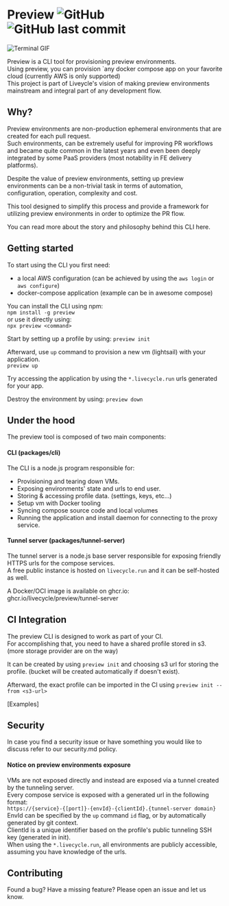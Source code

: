 # Preview ![GitHub](https://img.shields.io/github/license/preview/lievecycle) ![GitHub last commit](https://img.shields.io/github/last-commit/livecycle/preview)

![Terminal GIF](./terminal.gif)


Preview is a CLI tool for provisioning preview environments.  
Using preview, you can provision `any docker compose app on your favorite cloud (currently AWS is only supported)    
This project is part of Liveycle's vision of making preview environments mainstream and integral part of any development flow.  

## Why?

Preview environments are non-production ephemeral environments that are created for each pull request.  
Such environments, can be extremely useful for improving PR workflows and became quite common in the latest years and even been deeply integrated by some PaaS providers (most notability in FE delivery platforms).  

Despite the value of preview environments, setting up preview environments can be a non-trivial task in terms of automation, configuration, operation, complexity and cost.  

This tool designed to simplify this process and provide a framework for utilizing preview environments in order to optimize the PR flow.  

You can read more about the story and philosophy behind this CLI here.  

## Getting started

To start using the CLI you first need:  
- a local AWS configuration (can be achieved by using the `aws login` or `aws configure`)  
- docker-compose application (example can be in awesome compose)  

You can install the CLI using npm:  
`npm install -g preview`  
or use it directly using:  
`npx preview <command>`  

Start by setting up a profile by using:  `preview init`  

Afterward, use `up` command to provision a new vm (lightsail) with your application.  
`preview up`  

Try accessing the application by using the `*.livecycle.run` urls generated for your app.  

Destroy the environment by using: `preview down`  

## Under the hood

The preview tool is composed of two main components:  

#### CLI (packages/cli)

The CLI is a node.js program responsible for:  
- Provisioning and tearing down VMs.
- Exposing environments' state and urls to end user. 
- Storing & accessing profile data. (settings, keys, etc...)
- Setup vm with Docker tooling
- Syncing compose source code and local volumes
- Running the application and install daemon for connecting to the proxy service.  

#### Tunnel server (packages/tunnel-server)

The tunnel server is a node.js base server responsible for exposing friendly HTTPS urls for the compose services.  
A free public instance is hosted on `livecycle.run` and it can be self-hosted as well.

A Docker/OCI image is available on ghcr.io:  ghcr.io/livecycle/preview/tunnel-server

## CI Integration

The preview CLI is designed to work as part of your CI.  
For accomplishing that, you need to have a shared profile stored in s3. (more storage provider are on the way)

It can be created by using `preview init` and choosing s3 url for storing the profile. (bucket will be created automatically if doesn't exist).

Afterward, the exact profile can be imported in the CI using `preview init --from <s3-url>`

[Examples]

## Security

In case you find a security issue or have something you would like to discuss refer to our security.md policy.

#### Notice on preview environments exposure
VMs are not exposed directly and instead are exposed via a tunnel created by the tunneling server.  
Every compose service is exposed with a generated url in the following format:  
`https://{service}-{[port]}-{envId}-{clientId}.{tunnel-server domain}`  
EnvId can be specified by the `up` command `id` flag, or by automatically generated by git context.  
ClientId is a unique identifier based on the profile's public tunneling SSH key (generated in init).  
When using the `*.livecycle.run`, all environments are publicly accessible, assuming you have knowledge of the urls.  

## Contributing
Found a bug? Have a missing feature? Please open an issue and let us know.
